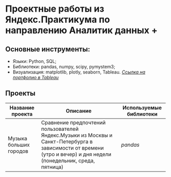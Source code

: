 # Проектные работы из Яндекс.Практикума по направлению Аналитик данных +
## Основные инструменты:
- Языки: Python, SQL;
- Библиотеки: pandas, numpy,  scipy, pymystem3;
- Визуализация: matplotlib, plotly, seaborn, Tableau.
*[Ссылка на портфолио в Tableau](https://public.tableau.com/app/profile/.65851822/viz/nps_16507141900550/Dashboardnps)*
## Проекты
| Название проекта              | Описание                                         | Используемые библиотеки  |
|-------------------------------|--------------------------------------------------|--------------------------|
|Музыка больших городов         | Сравнение предпочтений пользователей Яндекс.Музыки из Москвы и Санкт-Петербурга в зависимости от времени (утро и вечер) и дня недели (понедельник, среда, пятница)| *pandas*|
